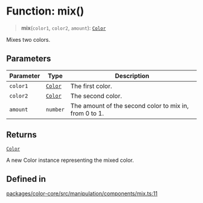 # Function: mix()

> **mix**(`color1`, `color2`, `amount`): [`Color`](../classes/Color.md)

Mixes two colors.

## Parameters

| Parameter | Type | Description |
| ------ | ------ | ------ |
| `color1` | [`Color`](../classes/Color.md) | The first color. |
| `color2` | [`Color`](../classes/Color.md) | The second color. |
| `amount` | `number` | The amount of the second color to mix in, from 0 to 1. |

## Returns

[`Color`](../classes/Color.md)

A new Color instance representing the mixed color.

## Defined in

[packages/color-core/src/manipulation/components/mix.ts:11](https://github.com/iamlite/color-core-mono-test/blob/d94d70fcd3b8bc32b54a8388048088ead1ff133f/packages/color-core/src/manipulation/components/mix.ts#L11)
